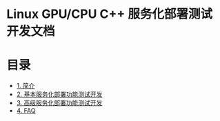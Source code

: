 # Linux GPU/CPU C++ 服务化部署测试开发文档

# 目录

- [1. 简介](#1)
- [2. 基本服务化部署功能测试开发](#2---)
- [3. 高级服务化部署功能测试开发](#3---)
- [4. FAQ](#4)

